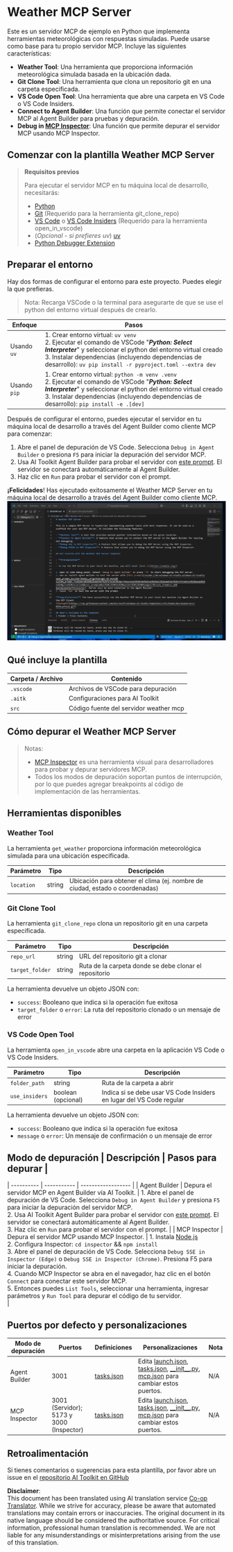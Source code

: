 <!--
CO_OP_TRANSLATOR_METADATA:
{
  "original_hash": "a3f252a62f059360855de5331a575898",
  "translation_date": "2025-06-10T07:03:52+00:00",
  "source_file": "10-StreamliningAIWorkflowsBuildingAnMCPServerWithAIToolkit/lab4/code/github_mcp_server/README.md",
  "language_code": "mo"
}
-->
# Weather MCP Server

Este es un servidor MCP de ejemplo en Python que implementa herramientas meteorológicas con respuestas simuladas. Puede usarse como base para tu propio servidor MCP. Incluye las siguientes características:

- **Weather Tool**: Una herramienta que proporciona información meteorológica simulada basada en la ubicación dada.
- **Git Clone Tool**: Una herramienta que clona un repositorio git en una carpeta especificada.
- **VS Code Open Tool**: Una herramienta que abre una carpeta en VS Code o VS Code Insiders.
- **Connect to Agent Builder**: Una función que permite conectar el servidor MCP al Agent Builder para pruebas y depuración.
- **Debug in [MCP Inspector](https://github.com/modelcontextprotocol/inspector)**: Una función que permite depurar el servidor MCP usando MCP Inspector.

## Comenzar con la plantilla Weather MCP Server

> **Requisitos previos**
>
> Para ejecutar el servidor MCP en tu máquina local de desarrollo, necesitarás:
>
> - [Python](https://www.python.org/)
> - [Git](https://git-scm.com/) (Requerido para la herramienta git_clone_repo)
> - [VS Code](https://code.visualstudio.com/) o [VS Code Insiders](https://code.visualstudio.com/insiders/) (Requerido para la herramienta open_in_vscode)
> - (*Opcional - si prefieres uv*) [uv](https://github.com/astral-sh/uv)
> - [Python Debugger Extension](https://marketplace.visualstudio.com/items?itemName=ms-python.debugpy)

## Preparar el entorno

Hay dos formas de configurar el entorno para este proyecto. Puedes elegir la que prefieras.

> Nota: Recarga VSCode o la terminal para asegurarte de que se use el python del entorno virtual después de crearlo.

| Enfoque | Pasos |
| -------- | ----- |
| Usando `uv` | 1. Crear entorno virtual: `uv venv` <br>2. Ejecutar el comando de VSCode "***Python: Select Interpreter***" y seleccionar el python del entorno virtual creado <br>3. Instalar dependencias (incluyendo dependencias de desarrollo): `uv pip install -r pyproject.toml --extra dev` |
| Usando `pip` | 1. Crear entorno virtual: `python -m venv .venv` <br>2. Ejecutar el comando de VSCode "***Python: Select Interpreter***" y seleccionar el python del entorno virtual creado<br>3. Instalar dependencias (incluyendo dependencias de desarrollo): `pip install -e .[dev]` |

Después de configurar el entorno, puedes ejecutar el servidor en tu máquina local de desarrollo a través del Agent Builder como cliente MCP para comenzar:
1. Abre el panel de depuración de VS Code. Selecciona `Debug in Agent Builder` o presiona `F5` para iniciar la depuración del servidor MCP.
2. Usa AI Toolkit Agent Builder para probar el servidor con [este prompt](../../../../../../../../../../../open_prompt_builder). El servidor se conectará automáticamente al Agent Builder.
3. Haz clic en `Run` para probar el servidor con el prompt.

**¡Felicidades**! Has ejecutado exitosamente el Weather MCP Server en tu máquina local de desarrollo a través del Agent Builder como cliente MCP.
![DebugMCP](https://raw.githubusercontent.com/microsoft/windows-ai-studio-templates/refs/heads/dev/mcpServers/mcp_debug.gif)

## Qué incluye la plantilla

| Carpeta / Archivo | Contenido                                     |
| ----------------- | -------------------------------------------- |
| `.vscode`    | Archivos de VSCode para depuración                   |
| `.aitk`      | Configuraciones para AI Toolkit                |
| `src`        | Código fuente del servidor weather mcp         |

## Cómo depurar el Weather MCP Server

> Notas:
> - [MCP Inspector](https://github.com/modelcontextprotocol/inspector) es una herramienta visual para desarrolladores para probar y depurar servidores MCP.
> - Todos los modos de depuración soportan puntos de interrupción, por lo que puedes agregar breakpoints al código de implementación de las herramientas.

## Herramientas disponibles

### Weather Tool
La herramienta `get_weather` proporciona información meteorológica simulada para una ubicación especificada.

| Parámetro | Tipo | Descripción |
| --------- | ---- | ----------- |
| `location` | string | Ubicación para obtener el clima (ej. nombre de ciudad, estado o coordenadas) |

### Git Clone Tool
La herramienta `git_clone_repo` clona un repositorio git en una carpeta especificada.

| Parámetro | Tipo | Descripción |
| --------- | ---- | ----------- |
| `repo_url` | string | URL del repositorio git a clonar |
| `target_folder` | string | Ruta de la carpeta donde se debe clonar el repositorio |

La herramienta devuelve un objeto JSON con:
- `success`: Booleano que indica si la operación fue exitosa
- `target_folder` o `error`: La ruta del repositorio clonado o un mensaje de error

### VS Code Open Tool
La herramienta `open_in_vscode` abre una carpeta en la aplicación VS Code o VS Code Insiders.

| Parámetro | Tipo | Descripción |
| --------- | ---- | ----------- |
| `folder_path` | string | Ruta de la carpeta a abrir |
| `use_insiders` | boolean (opcional) | Indica si se debe usar VS Code Insiders en lugar del VS Code regular |

La herramienta devuelve un objeto JSON con:
- `success`: Booleano que indica si la operación fue exitosa
- `message` o `error`: Un mensaje de confirmación o un mensaje de error

## Modo de depuración | Descripción | Pasos para depurar |
| ---------- | ----------- | ------------------ |
| Agent Builder | Depura el servidor MCP en Agent Builder vía AI Toolkit. | 1. Abre el panel de depuración de VS Code. Selecciona `Debug in Agent Builder` y presiona `F5` para iniciar la depuración del servidor MCP.<br>2. Usa AI Toolkit Agent Builder para probar el servidor con [este prompt](../../../../../../../../../../../open_prompt_builder). El servidor se conectará automáticamente al Agent Builder.<br>3. Haz clic en `Run` para probar el servidor con el prompt. |
| MCP Inspector | Depura el servidor MCP usando MCP Inspector. | 1. Instala [Node.js](https://nodejs.org/)<br> 2. Configura Inspector: `cd inspector` && `npm install` <br> 3. Abre el panel de depuración de VS Code. Selecciona `Debug SSE in Inspector (Edge)` o `Debug SSE in Inspector (Chrome)`. Presiona F5 para iniciar la depuración.<br> 4. Cuando MCP Inspector se abra en el navegador, haz clic en el botón `Connect` para conectar este servidor MCP.<br> 5. Entonces puedes `List Tools`, seleccionar una herramienta, ingresar parámetros y `Run Tool` para depurar el código de tu servidor.<br> |

## Puertos por defecto y personalizaciones

| Modo de depuración | Puertos | Definiciones | Personalizaciones | Nota |
| ------------------ | ------- | ------------ | ----------------- | ---- |
| Agent Builder | 3001 | [tasks.json](../../../../../../10-StreamliningAIWorkflowsBuildingAnMCPServerWithAIToolkit/lab4/code/github_mcp_server/.vscode/tasks.json) | Edita [launch.json](../../../../../../10-StreamliningAIWorkflowsBuildingAnMCPServerWithAIToolkit/lab4/code/github_mcp_server/.vscode/launch.json), [tasks.json](../../../../../../10-StreamliningAIWorkflowsBuildingAnMCPServerWithAIToolkit/lab4/code/github_mcp_server/.vscode/tasks.json), [\_\_init\_\_.py](../../../../../../10-StreamliningAIWorkflowsBuildingAnMCPServerWithAIToolkit/lab4/code/github_mcp_server/src/__init__.py), [mcp.json](../../../../../../10-StreamliningAIWorkflowsBuildingAnMCPServerWithAIToolkit/lab4/code/github_mcp_server/.aitk/mcp.json) para cambiar estos puertos. | N/A |
| MCP Inspector | 3001 (Servidor); 5173 y 3000 (Inspector) | [tasks.json](../../../../../../10-StreamliningAIWorkflowsBuildingAnMCPServerWithAIToolkit/lab4/code/github_mcp_server/.vscode/tasks.json) | Edita [launch.json](../../../../../../10-StreamliningAIWorkflowsBuildingAnMCPServerWithAIToolkit/lab4/code/github_mcp_server/.vscode/launch.json), [tasks.json](../../../../../../10-StreamliningAIWorkflowsBuildingAnMCPServerWithAIToolkit/lab4/code/github_mcp_server/.vscode/tasks.json), [\_\_init\_\_.py](../../../../../../10-StreamliningAIWorkflowsBuildingAnMCPServerWithAIToolkit/lab4/code/github_mcp_server/src/__init__.py), [mcp.json](../../../../../../10-StreamliningAIWorkflowsBuildingAnMCPServerWithAIToolkit/lab4/code/github_mcp_server/.aitk/mcp.json) para cambiar estos puertos.| N/A |

## Retroalimentación

Si tienes comentarios o sugerencias para esta plantilla, por favor abre un issue en el [repositorio AI Toolkit en GitHub](https://github.com/microsoft/vscode-ai-toolkit/issues)

**Disclaimer**:  
This document has been translated using AI translation service [Co-op Translator](https://github.com/Azure/co-op-translator). While we strive for accuracy, please be aware that automated translations may contain errors or inaccuracies. The original document in its native language should be considered the authoritative source. For critical information, professional human translation is recommended. We are not liable for any misunderstandings or misinterpretations arising from the use of this translation.